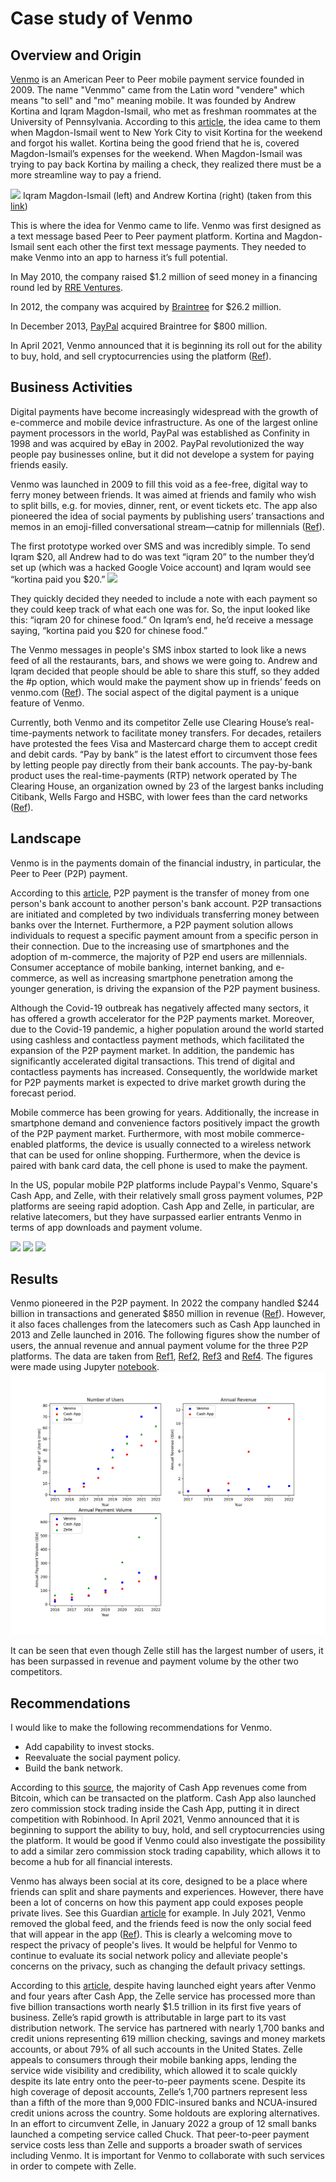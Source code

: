 # Case study of Venmo

## Overview and Origin
<!--
* What is the name of the company?

* When was the company incorporated?

* Who are the founders of the company?

* How did the idea for the company (or project) come about?

* How is the company funded? How much funding have they received?
-->
[Venmo](https://venmo.com/) is an American Peer to Peer mobile payment service founded in 2009. The name "Venmmo" came from the Latin word "vendere" which means "to sell" and "mo" meaning mobile. It was founded by Andrew Kortina and Iqram Magdon-Ismail, who met as freshman roommates at the University of Pennsylvania. According to this [article](https://medium.com/@telgar/venmo-the-wallet-of-the-future-d45900b6811b), the idea came to them when Magdon-Ismail went to New York City to visit Kortina for the weekend and forgot his wallet. Kortina being the good friend that he is, covered Magdon-Ismail’s expenses for the weekend. When Magdon-Ismail was trying to pay back Kortina by mailing a check, they realized there must be a more streamline way to pay a friend.

![](https://thehustle.co/wp-content/uploads/2017/10/Venmo-Founders.jpeg)
Iqram Magdon-Ismail (left) and Andrew Kortina (right) (taken from this [link](https://thehustle.co/how-venmo-started/))

This is where the idea for Venmo came to life. Venmo was first designed as a text message based Peer to Peer payment platform. Kortina and Magdon-Ismail sent each other the first text message payments. They needed to make Venmo into an app to harness it’s full potential. 

In May 2010, the company raised $1.2 million of seed money in a financing round led by [RRE Ventures](https://techcrunch.com/2010/09/16/venmo-1-2-million-iphone/).

In 2012, the company was acquired by [Braintree](https://www.businesswire.com/news/home/20120817005685/en/Braintree-Acquires-Mobile-Payments-Platform-Venmo) for $26.2 million.

In December 2013, [PayPal](https://www.businesswire.com/news/home/20131219005777/en/eBay-Completes-Acquisition-Global-Payments-Innovator-Braintree) acquired Braintree for $800 million.

In April 2021, Venmo announced that it is beginning its roll out for the ability to buy, hold, and sell cryptocurrencies using the platform ([Ref](https://techcrunch.com/2021/04/20/venmo-adds-support-for-buying-holding-and-selling-cryptocurrencies/)).

## Business Activities
<!--
* What specific financial problem is the company or project trying to solve?

* Who is the company's intended customer?  Is there any information about the market size of this set of customers?

* What solution does this company offer that their competitors do not or cannot offer? (What is the unfair advantage they utilize?)

* Which technologies are they currently using, and how are they implementing them? (This may take a little bit of sleuthing–– you may want to search the company’s engineering blog or use sites like StackShare to find this information.)
-->
Digital payments have become increasingly widespread with the growth of e-commerce and mobile device infrastructure. As one of the largest online payment processors in the world, PayPal was established as Confinity in 1998 and was acquired by eBay in 2002. PayPal revolutionized the way people pay businesses online, but it did not develope a system for paying friends easily. 

Venmo was launched in 2009 to fill this void as a fee-free, digital way to ferry money between friends. It was aimed at friends and family who wish to split bills, e.g. for movies, dinner, rent, or event tickets etc. The app also pioneered the idea of social payments by publishing users’ transactions and memos in an emoji-filled conversational stream—catnip for millennials ([Ref](https://www.fastcompany.com/40400786/how-peer-to-peer-payment-pioneer-venmo-grew-up-and-got-serious)).

The first prototype worked over SMS and was incredibly simple. To send Iqram $20, all Andrew had to do was text “iqram 20” to the number they’d set up (which was a hacked Google Voice account) and Iqram would see “kortina paid you $20.”
![](https://thehustle.co/wp-content/uploads/2016/02/venmosms-e1456552555294.png)

They quickly decided they needed to include a note with each payment so they could keep track of what each one was for. So, the input looked like this: “iqram 20 for chinese food.” On Iqram’s end, he’d receive a message saying, “kortina paid you $20 for chinese food.”

The Venmo messages in people's SMS inbox started to look like a news feed of all the restaurants, bars, and shows we were going to. Andrew and Iqram decided that people should be able to share this stuff, so they added the #p option, which would make the payment show up in friends’ feeds on venmo.com ([Ref](https://thehustle.co/how-venmo-started/)). The social aspect of the digital payment is a unique feature of Venmo. 

Currently, both Venmo and its competitor Zelle use Clearing House’s real-time-payments network to facilitate money transfers. For decades, retailers have protested the fees Visa and Mastercard charge them to accept credit and debit cards. “Pay by bank” is the latest effort to circumvent those fees by letting people pay directly from their bank accounts. The pay-by-bank product uses the real-time-payments (RTP) network operated by The Clearing House, an organization owned by 23 of the largest banks including Citibank, Wells Fargo and HSBC, with lower fees than the card networks ([Ref](https://www.forbes.com/sites/emilymason/2022/08/26/new-payment-service-using-same-tech-as-zelle-and-venmo-will-cut-out-visa-and-mastercard-fees/?sh=53ef73cd3343)).

## Landscape
<!--
* What domain of the financial industry is the company in?

* What have been the major trends and innovations of this domain over the last 5–10 years?

* What are the other major companies in this domain?
-->
Venmo is in the payments domain of the financial industry, in particular, the Peer to Peer (P2P) payment. 

According to this [article](https://www.linkedin.com/pulse/p2p-payment-market-size-share-demand-trends-analysis-forecast-ashley/?trk=pulse-article), P2P payment is the transfer of money from one person's bank account to another person's bank account. P2P transactions are initiated and completed by two individuals transferring money between banks over the Internet. Furthermore, a P2P payment solution allows individuals to request a specific payment amount from a specific person in their connection. Due to the increasing use of smartphones and the adoption of m-commerce, the majority of P2P end users are millennials. Consumer acceptance of mobile banking, internet banking, and e-commerce, as well as increasing smartphone penetration among the younger generation, is driving the expansion of the P2P payment business.

Although the Covid-19 outbreak has negatively affected many sectors, it has offered a growth accelerator for the P2P payments market. Moreover, due to the Covid-19 pandemic, a higher population around the world started using cashless and contactless payment methods, which facilitated the expansion of the P2P payment market. In addition, the pandemic has significantly accelerated digital transactions. This trend of digital and contactless payments has increased. Consequently, the worldwide market for P2P payments market is expected to drive market growth during the forecast period.

Mobile commerce has been growing for years. Additionally, the increase in smartphone demand and convenience factors positively impact the growth of the P2P payment market. Furthermore, with most mobile commerce-enabled platforms, the device is usually connected to a wireless network that can be used for online shopping. Furthermore, when the device is paired with bank card data, the cell phone is used to make the payment.

In the US, popular mobile P2P platforms include Paypal's Venmo, Square's Cash App, and Zelle, with their relatively small gross payment volumes, P2P platforms are seeing rapid adoption. Cash App and Zelle, in particular, are relative latecomers, but they have surpassed earlier entrants Venmo in terms of app downloads and payment volume.

[<img src="https://play-lh.googleusercontent.com/YAKMX5YFcuE8_NogkbM7gkqrhBY6CUefbpULAVnNZLSitbo9S3Dw2FIYNqhW0d5G94Y=w480-h960" width="15%">](https://venmo.com/) [<img src="https://play-lh.googleusercontent.com/6RcPDQwPihY591Axu7e6mHhMZ22Q-dqeI5z9GkJiu4Hc-Xha77E6uoeplstYuv5RcnE=w480-h960" width="15%">](https://cash.app/) [<img src="https://play-lh.googleusercontent.com/F4U2pL8z-Ic5FzCfe1xVXMWRvff6oEBIzDsyGRc4mE3bIUPiCfhuXXXvTOfcpVglKqs=w480-h960" width="15%">](https://www.zellepay.com/)

## Results
<!--
* What has been the business impact of this company so far?

* What are some of the core metrics that companies in this domain use to measure success? How is your company performing, based on these metrics?

* How is your company performing relative to competitors in the same domain?
-->
Venmo pioneered in the P2P payment. In 2022 the company handled $244 billion in transactions and generated $850 million in revenue ([Ref](https://www.businessofapps.com/data/venmo-statistics/)). However, it also faces challenges from the latecomers such as Cash App launched in 2013 and Zelle launched in 2016. The following figures show the number of users, the annual revenue and annual payment volume for the three P2P platforms. The data are taken from [Ref1](https://www.businessofapps.com/data/venmo-statistics/), [Ref2](https://www.businessofapps.com/data/cash-app-statistics/), [Ref3](https://buybitcoinworldwide.com/cash-app-statistics/) and [Ref4](https://www.insiderintelligence.com/chart/256010/us-peer-to-peer-p2p-mobile-payment-users-by-platform-2019-2026-millions). The figures were made using Jupyter [notebook](venmo_cash_zelle.ipynb).
![](venmo.png)

It can be seen that even though Zelle still has the largest number of users, it has been surpassed in revenue and payment volume by the other two competitors. 

## Recommendations
<!--
* If you were to advise the company, what products or services would you suggest they offer? (This could be something that a competitor offers, or use your imagination!)

* Why do you think that offering this product or service would benefit the company?

* What technologies would this additional product or service utilize?

* Why are these technologies appropriate for your solution?
-->
I would like to make the following recommendations for Venmo.

* Add capability to invest stocks. 
* Reevaluate the social payment policy. 
* Build the bank network. 

According to this [source](https://www.businessofapps.com/data/cash-app-statistics/), the majority of Cash App revenues come from Bitcoin, which can be transacted on the platform. Cash App also launched zero commission stock trading inside the Cash App, putting it in direct competition with Robinhood. In April 2021, Venmo announced that it is beginning to support the ability to buy, hold, and sell cryptocurrencies using the platform. It would be good if Venmo could also investigate the possibility to add a similar zero commission stock trading capability, which allows it to become a hub for all financial interests.

Venmo has always been social at its core, designed to be a place where friends can split and share payments and experiences. However, there have been a lot of concerns on how this payment app could exposes people private lives. See this Guardian [article](https://www.theguardian.com/world/2018/jul/17/venmo-payments-app-default-privacy-settings-public-information) for example. In July 2021, Venmo removed the global feed, and the friends feed is now the only social feed that will appear in the app ([Ref](https://newsroom.paypal-corp.com/07-20-2021-The-Venmo-App-You-Know-and-Love-Now-Has-a-New-Look-and-Feel)). This is clearly a welcoming move to respect the privacy of people's lives. It would be helpful for Venmo to continue to evaluate its social network policy and alleviate people's concerns on the privacy, such as changing the default privacy settings. 

According to this [article](https://www.forbes.com/sites/emilymason/2022/09/08/despite-a-late-start-bank-owned-zelle-moves-more-money-than-venmo-and-cash-app-combined/?sh=69b171369d3f), despite having launched eight years after Venmo and four years after Cash App, the Zelle service has processed more than five billion transactions worth nearly $1.5 trillion in its first five years of business. Zelle’s rapid growth is attributable in large part to its vast distribution network. The service has partnered with nearly 1,700 banks and credit unions representing 619 million checking, savings and money markets accounts, or about 79% of all such accounts in the United States. Zelle appeals to consumers through their mobile banking apps, lending the service wide visibility and credibility, which allowed it to scale quickly despite its late entry onto the peer-to-peer payments scene. Despite its high coverage of deposit accounts, Zelle’s 1,700 partners represent less than a fifth of the more than 9,000 FDIC-insured banks and NCUA-insured credit unions across the country. Some holdouts are exploring alternatives. In an effort to circumvent Zelle, in January 2022 a group of 12 small banks launched a competing service called Chuck. That peer-to-peer payment service costs less than Zelle and supports a broader swath of services including Venmo. It is important for Venmo to collaborate with such services in order to compete with Zelle. 
